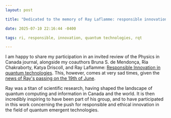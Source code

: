 ```yaml
---
layout: post

title: "Dedicated to the memory of Ray Laflamme: responsible innovation in quantum technologies"

date: 2025-07-10 22:16:44 -0400

tags: ri, responsible, innovation, quantum technologies, rqt

---
```


I am happy to share my participation in an invited review of the Physics in
Canada journal, alongside my coauthors Bruna S. de Mendonça, Ria Chakraborty,
Katya Driscoll, and Ray Laflamme: 
[Responsible Innovation in quantum technologies](https://arxiv.org/abs/2507.05192).
This, however, comes at very sad times, given the
[news of Ray's passing on the 19th of June](https://obituaries.therecord.com/obituary/raymond-laflamme-1092952717).

Ray was a titan of scientific research, having shaped the landscape of quantum
computing and information in Canada and the world. It is then incredibly
inspiring to have been part of his group, and to have participated in this work
concerning the push for responsible and ethical innovation in the field of
quantum emergent technologies.
